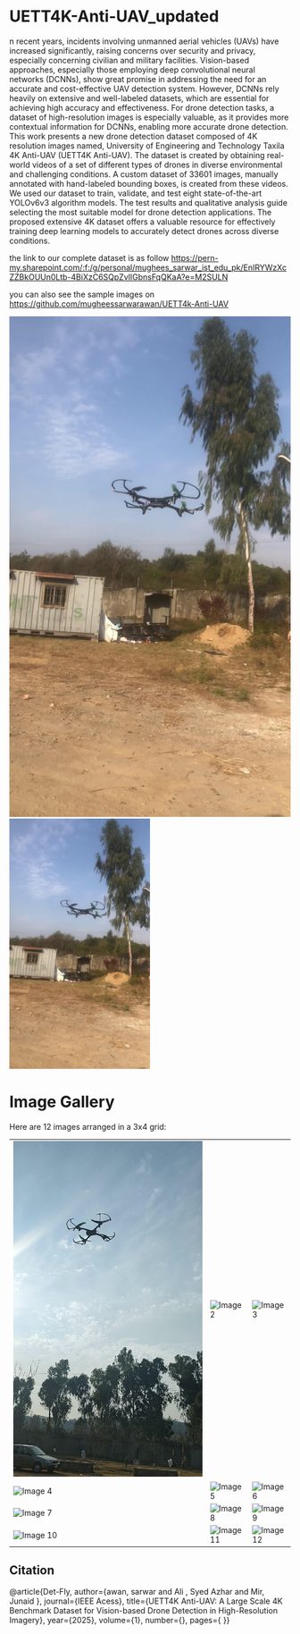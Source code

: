 # UETT4K-Anti-UAV_updated
n recent years, incidents involving unmanned aerial vehicles (UAVs) have increased significantly, raising concerns over security and privacy, especially concerning civilian and military facilities. Vision-based approaches, especially those employing deep convolutional neural networks (DCNNs), show great promise in addressing the need for an accurate and cost-effective UAV detection system. However, DCNNs rely heavily on extensive and well-labeled datasets, which are essential for achieving high accuracy and effectiveness. For drone detection tasks, a dataset of high-resolution images is especially valuable, as it provides more contextual information for DCNNs, enabling more accurate drone detection. This work presents a new drone detection dataset composed of 4K resolution images named, University of Engineering and Technology Taxila 4K Anti-UAV (UETT4K Anti-UAV). The dataset is created by obtaining real-world videos of a set of different types of drones in diverse environmental and challenging conditions. A custom dataset of 33601 images, manually annotated with hand-labeled bounding boxes, is created from these videos. We used our dataset to train, validate, and test eight state-of-the-art YOLOv6v3 algorithm models. The test results and qualitative analysis guide selecting the most suitable model for drone detection applications. The proposed extensive 4K dataset offers a valuable resource for effectively training deep learning models to accurately detect drones across diverse conditions.



the link to our complete dataset is as follow 
https://pern-my.sharepoint.com/:f:/g/personal/mughees_sarwar_ist_edu_pk/EnIRYWzXcZZBkOUUn0Ltb-4BiXzC6SQpZvIlGbnsFqQKaA?e=M2SULN

you can also see the sample images on 
https://github.com/mugheessarwarawan/UETT4k-Anti-UAV

![Screenshot of Drone](https://github.com/mugheessarwarawan/UETT4k-Anti-UAV/blob/main/drone%20(15).jpg)
<img src="https://raw.githubusercontent.com/mugheessarwarawan/UETT4k-Anti-UAV/main/drone%20(15).jpg" alt="Drone in outdoor" width="50%">

# Image Gallery

Here are 12 images arranged in a 3x4 grid:

<table>
  <tr>
    <td><img src="https://github.com/mugheessarwarawan/UETT4k-Anti-UAV/blob/main/drone%20(8555).jpg" alt="Image 1" width="100%"></td>
    <td><img src="https://raw.githubusercontent.com/your-repo/image2.jpg" alt="Image 2" width="100%"></td>
    <td><img src="https://raw.githubusercontent.com/your-repo/image3.jpg" alt="Image 3" width="100%"></td>
  </tr>
  <tr>
    <td><img src="https://raw.githubusercontent.com/your-repo/image4.jpg" alt="Image 4" width="100%"></td>
    <td><img src="https://raw.githubusercontent.com/your-repo/image5.jpg" alt="Image 5" width="100%"></td>
    <td><img src="https://raw.githubusercontent.com/your-repo/image6.jpg" alt="Image 6" width="100%"></td>
  </tr>
  <tr>
    <td><img src="https://raw.githubusercontent.com/your-repo/image7.jpg" alt="Image 7" width="100%"></td>
    <td><img src="https://raw.githubusercontent.com/your-repo/image8.jpg" alt="Image 8" width="100%"></td>
    <td><img src="https://raw.githubusercontent.com/your-repo/image9.jpg" alt="Image 9" width="100%"></td>
  </tr>
  <tr>
    <td><img src="https://raw.githubusercontent.com/your-repo/image10.jpg" alt="Image 10" width="100%"></td>
    <td><img src="https://raw.githubusercontent.com/your-repo/image11.jpg" alt="Image 11" width="100%"></td>
    <td><img src="https://raw.githubusercontent.com/your-repo/image12.jpg" alt="Image 12" width="100%"></td>
  </tr>
</table>







## Citation

@article{Det-Fly,
  author={awan, sarwar and Ali , Syed Azhar and Mir, Junaid },
  journal={IEEE Acess}, 
  title={UETT4K Anti-UAV: A Large Scale 4K Benchmark Dataset for Vision-based Drone Detection in High-Resolution Imagery}, 
  year={2025},
  volume={1},
  number={},
  pages={ }}
